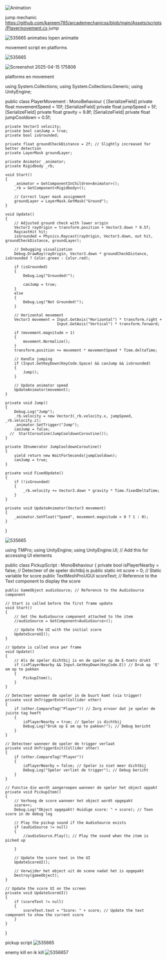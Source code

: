![Animation](https://github.com/user-attachments/assets/1cd693b3-7d3f-4d19-bd9c-5ba6a9b16a84)

jump mechanic
https://github.com/kareem785/arcademechanicss/blob/main/Assets/scripts/Playermovement.cs
jump 

![535665](https://github.com/user-attachments/assets/85174e62-698a-4037-87fe-93af44ba8736)
animaties
lopen animatie




movement script en platforms


![535665](https://github.com/user-attachments/assets/3b819354-99d4-4b2f-b268-e0a872bfe7cb)

![Screenshot 2025-04-15 175806](https://github.com/user-attachments/assets/d596dc92-c50c-4690-971b-02edceba2dcb)

platforms en movement

using System.Collections;
using System.Collections.Generic;
using UnityEngine;

public class PlayerMovement : MonoBehaviour
{
    [SerializeField]
    private float movementSpeed = 10f;
    [SerializeField]
    private float jumpSpeed = 5f;
    [SerializeField]
    private float gravity = 9.8f;
    [SerializeField]
    private float jumpCooldown = 0.5f;

    private Vector3 velocity;
    private bool canJump = true;
    private bool isGrounded;

    private float groundCheckDistance = 2f; // Slightly increased for better detection
    private LayerMask groundLayer;

    private Animator _animator;
    private Rigidbody _rb;

    void Start()
    {
        _animator = GetComponentInChildren<Animator>();
        _rb = GetComponent<Rigidbody>();

        // Correct layer mask assignment
        groundLayer = LayerMask.GetMask("Ground");
    }

    void Update()
    {
        // Adjusted ground check with lower origin
        Vector3 rayOrigin = transform.position + Vector3.down * 0.5f;
        RaycastHit hit;
        isGrounded = Physics.Raycast(rayOrigin, Vector3.down, out hit, groundCheckDistance, groundLayer);

        // Debugging visualization
        Debug.DrawRay(rayOrigin, Vector3.down * groundCheckDistance, isGrounded ? Color.green : Color.red);

        if (isGrounded)
        {
            Debug.Log("Grounded!");

            canJump = true;    
        }
        else
        {
            Debug.Log("Not Grounded!");
        }

        // Horizontal movement
        Vector3 movement = Input.GetAxis("Horizontal") * transform.right +
                           Input.GetAxis("Vertical") * transform.forward;

        if (movement.magnitude > 1)
        {
            movement.Normalize();
        }
        transform.position += movement * movementSpeed * Time.deltaTime;

        // Handle jumping
        if (Input.GetKeyDown(KeyCode.Space) && canJump && isGrounded)
        {
            Jump();
        }

        // Update animator speed
        UpdateAnimator(movement);
    }

    private void Jump()
    {
        Debug.Log("Jump");
        _rb.velocity = new Vector3(_rb.velocity.x, jumpSpeed, _rb.velocity.z);
        _animator.SetTrigger("Jump");
        canJump = false;
      //  StartCoroutine(JumpCooldownCoroutine());
    }

    private IEnumerator JumpCooldownCoroutine()
    {
        yield return new WaitForSeconds(jumpCooldown);
        canJump = true;
    }

    private void FixedUpdate()
    {
        if (!isGrounded)
        {
            _rb.velocity += Vector3.down * gravity * Time.fixedDeltaTime;
        }
    }

    private void UpdateAnimator(Vector3 movement)
    {
        _animator.SetFloat("Speed", movement.magnitude > 0 ? 1 : 0);
    }
}

![535665](https://github.com/user-attachments/assets/652ccce2-dd3b-422c-b639-541deee60c65)


using TMPro;
using UnityEngine;
using UnityEngine.UI;  // Add this for accessing UI elements

public class PickupScript : MonoBehaviour
{
    private bool isPlayerNearby = false; // Detecteer of de speler dichtbij is
    public static int score = 0; // Static variable for score
    public TextMeshProUGUI scoreText; // Reference to the Text component to display the score

    public GameObject audioSource; // Reference to the AudioSource component

    // Start is called before the first frame update
    void Start()
    {
        // Get the AudioSource component attached to the item
        //audioSource = GetComponent<AudioSource>();

        // Update the UI with the initial score
        UpdateScoreUI();
    }

    // Update is called once per frame
    void Update()
    {
        // Als de speler dichtbij is en de speler op de E-toets drukt
        if (isPlayerNearby && Input.GetKeyDown(KeyCode.E)) // Druk op 'E' om op te pakken
        {
            PickupItem();
        }
    }

    // Detecteer wanneer de speler in de buurt komt (via trigger)
    private void OnTriggerEnter(Collider other)
    {
        if (other.CompareTag("Player")) // Zorg ervoor dat je speler de juiste tag heeft
        {
            isPlayerNearby = true; // Speler is dichtbij
            Debug.Log("Druk op E om op te pakken!"); // Debug bericht
        }
    }

    // Detecteer wanneer de speler de trigger verlaat
    private void OnTriggerExit(Collider other)
    {
        if (other.CompareTag("Player"))
        {
            isPlayerNearby = false; // Speler is niet meer dichtbij
            Debug.Log("Speler verliet de trigger"); // Debug bericht
        }
    }

    // Functie die wordt aangeroepen wanneer de speler het object oppakt
    private void PickupItem()
    {
        // Verhoog de score wanneer het object wordt opgepakt
        score++;
        Debug.Log("Object opgepakt! Huidige score: " + score); // Toon score in de debug log

        // Play the pickup sound if the AudioSource exists
        if (audioSource != null)
        {
            //audioSource.Play(); // Play the sound when the item is picked up
            
        }

        // Update the score text in the UI
        UpdateScoreUI();

        // Verwijder het object uit de scene nadat het is opgepakt
        Destroy(gameObject);
    }

    // Update the score UI on the screen
    private void UpdateScoreUI()
    {
        if (scoreText != null)
        {
            scoreText.text = "Score: " + score; // Update the text component to show the current score
        }
    }
}

pickup script
![535665](https://github.com/user-attachments/assets/d50d2d4c-69f0-4618-8c5e-b16583b8ec14)


enemy kill en ik kill
![5356657](https://github.com/user-attachments/assets/85042e35-2ff9-4b3a-b80f-6f2eea719f53)

